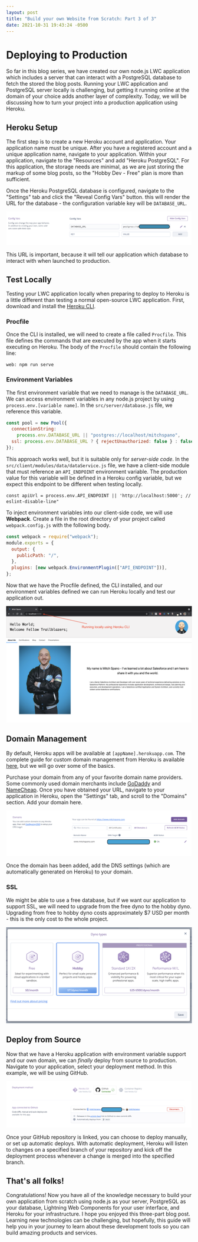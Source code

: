 ```yaml
---
layout: post
title: "Build your own Website from Scratch: Part 3 of 3"
date: 2021-10-31 19:43:24 -0500
---
```


# Deploying to Production

So far in this blog series, we have created our own node.js LWC application which includes a server that can interact with a PostgreSQL database to fetch the stored the blog posts. Running your LWC application and PostgreSQL server locally is challenging, but getting it running online at the domain of your choice adds another layer of complexity. Today, we will be discussing how to turn your project into a production application using Heroku.

## Heroku Setup

The first step is to create a new Heroku account and application. Your application name must be unique. After you have a registered account and a unique application name, navigate to your application. Within your application, navigate to the "Resources" and add "Heroku PostgreSQL". For this application, the storage needs are minimal, as we are just storing the markup of some blog posts, so the "Hobby Dev - Free" plan is more than sufficient.

Once the Heroku PostgreSQL database is configured, navigate to the "Settings" tab and click the "Reveal Config Vars" button. this will render the URL for the database - the configuration variable key will be `DATABASE_URL`.

![config vars image](/images/websiteFromScratch/configVars.png)

This URL is important, because it will tell our application which database to interact with when launched to production.

## Test Locally

Testing your LWC application locally when preparing to deploy to Heroku is a little different than testing a normal open-source LWC application. First, download and install the [Heroku CLI](https://devcenter.heroku.com/articles/heroku-cli).

### Procfile

Once the CLI is installed, we will need to create a file called `Procfile`. This file defines the commands that are executed by the app when it starts executing on Heroku. The body of the `Procfile` should contain the following line:

```raw
web: npm run serve
```

### Environment Variables

The first environment variable that we need to manage is the `DATABASE_URL`. We can access environment variables in any node.js project by using `process.env.[variable name]`. In the `src/server/database.js` file, we reference this variable.

```js
const pool = new Pool({
  connectionString:
    process.env.DATABASE_URL || "postgres://localhost/mitchspano",
  ssl: process.env.DATABASE_URL ? { rejectUnauthorized: false } : false,
});
```

This approach works well, but it is suitable only for _server-side code_. In the `src/client/modules/data/dataService.js` file, we have a client-side module that must reference an `API_ENDPOINT` environment variable. The production value for this variable will be defined in a Heroku config variable, but we expect this endpoint to be different when testing locally.

```
const apiUrl = process.env.API_ENDPOINT || 'http://localhost:5000'; // eslint-disable-line"
```

To inject environment variables into our client-side code, we will use **Webpack**. Create a file in the root directory of your project called `webpack.config.js` with the following body.

```js
const webpack = require("webpack");
module.exports = {
  output: {
    publicPath: "/",
  },
  plugins: [new webpack.EnvironmentPlugin(["API_ENDPOINT"])],
};
```

Now that we have the Procfile defined, the CLI installed, and our
environment variables defined we can run Heroku locally and test our
application out.

![](/images/websiteFromScratch/runLocally.png)

## Domain Management

By default, Heroku apps will be available at `[appName].herokuapp.com`. The complete guide for custom domain management from Heroku is available [here](https://devcenter.heroku.com/articles/custom-domains), but we will go over some of the basics.

Purchase your domain from any of your favorite domain name providers. Some commonly used domain merchants include [GoDaddy](http://godaddy.com) and [NameCheap](http://NameCheap.com). Once you have obtained your URL, navigate to your application in Heroku, open the "Settings" tab, and scroll to the "Domains" section. Add your domain here.

![Domain settings image](/images/websiteFromScratch/domains.png)

Once the domain has been added, add the DNS settings (which are automatically generated on Heroku) to your domain.

### SSL

We might be able to use a free database, but if we want our application to support SSL, we will need to upgrade from the free dyno to the hobby dyno. Upgrading from free to hobby dyno costs approximately $7 USD per month - this is the only cost to the whole project.

![Dyno types image](/images/websiteFromScratch/dynoTypes.png)

## Deploy from Source

Now that we have a Heroku application with environment variable support and our own domain, we can _finally_ deploy from source to production. Navigate to your application, select your deployment method. In this example, we will be using GitHub.

![GitHub connection image](/images/websiteFromScratch/githubConnection.png)

Once your GitHub repository is linked, you can choose to deploy manually, or set up automatic deploys. With automatic deployment, Heroku will listen to changes on a specified branch of your repository and kick off the deployment process whenever a change is merged into the specified branch.

## That's all folks!

Congratulations! Now you have all of the knowledge necessary to build your own application from scratch using node.js as your server, PostgreSQL as your database, Lightning Web Components for your user interface, and Heroku for your infrastructure. I hope you enjoyed this three-part blog post. Learning new technologies can be challenging, but hopefully, this guide will help you in your journey to learn about these development tools so you can build amazing products and services.
